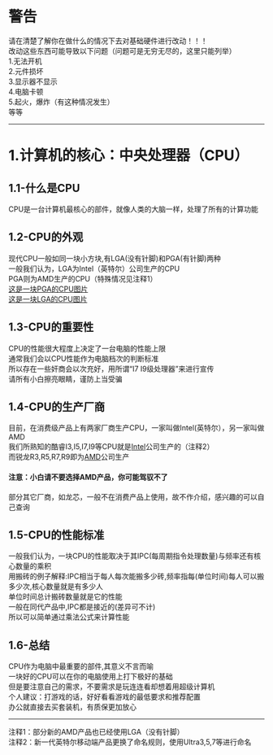 # 警告
请在清楚了解你在做什么的情况下去对基础硬件进行改动！！！  
改动这些东西可能导致以下问题（问题可是无穷无尽的，这里只能列举）  
1.无法开机  
2.元件损坏  
3.显示器不显示  
4.电脑卡顿  
5.起火，爆炸（有这种情况发生）  
等等 
***
# 1.计算机的核心：中央处理器（CPU） 
## 1.1-什么是CPU  
CPU是一台计算机最核心的部件，就像人类的大脑一样，处理了所有的计算功能  
## 1.2-CPU的外观
现代CPU一般如同一块小方块,有LGA(没有针脚)和PGA(有针脚)两种  
一般我们认为，LGA为Intel（英特尔）公司生产的CPU    
PGA则为AMD生产的CPU（特殊情况见注释1）   
[这是一块PGA的CPU图片](Pics/AMD_Phenom_X4_9750_(Underside).jpg)  
[这是一块LGA的CPU图片](Pics/Intel_CPU_Pentium_4_640_Prescott_bottom.jpg)  
## 1.3-CPU的重要性  
CPU的性能很大程度上决定了一台电脑的性能上限  
通常我们会以CPU性能作为电脑档次的判断标准  
所以存在一些奸商会以次充好，用所谓“I7 I9级处理器”来进行宣传  
请所有小白擦亮眼睛，谨防上当受骗  
## 1.4-CPU的生产厂商  
目前，在消费级产品上有两家厂商生产CPU，一家叫做Intel(英特尔），另一家叫做AMD  
我们所熟知的酷睿I3,I5,I7,I9等CPU就是[Intel](https://www.intel.com/content/www/us/en/products/details/processors.html)公司生产的（注释2）  
而锐龙R3,R5,R7,R9即为[AMD](https://www.amd.com/zh-cn.html)公司生产  
#### 注意：小白请不要选择AMD产品，你可能驾驭不了  
部分其它厂商，如龙芯，一般不在消费产品上使用，故不作介绍，感兴趣的可以自己查询  
## 1.5-CPU的性能标准  
一般我们认为，一块CPU的性能取决于其IPC(每周期指令处理数量)与频率还有核心数量的乘积  
用搬砖的例子解释:IPC相当于每人每次能搬多少砖,频率指每(单位时间)每人可以搬多少次,核心数量就是有多少人  
单位时间总计搬砖数量就是它的性能  
一般在同代产品中,IPC都是接近的(差异可不计)  
所以可以简单通过乘法公式来计算性能  
## 1.6-总结
CPU作为电脑中最重要的部件,其意义不言而喻  
一块好的CPU可以在你的电脑使用上打下极好的基础  
但是要注意自己的需求，不要需求是玩连连看却想着用超级计算机  
个人建议：打游戏的话，好好看看游戏的最低要求和推荐配置  
办公就直接去买套装机，有质保更加放心  
***
注释1：部分新的AMD产品也已经使用LGA（没有针脚）  
注释2：新一代英特尔移动端产品更换了命名规则，使用Ultra3,5,7等进行命名
